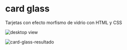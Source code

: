 # card glass
Tarjetas con efecto morfismo de vidrio con HTML y CSS

![desktop view](https://user-images.githubusercontent.com/87190518/188823422-dea2d370-4344-4748-a95a-8034e05cea66.jpg)


![card-glass-resultado](https://user-images.githubusercontent.com/87190518/188731865-c86296c3-e6e8-40c4-8968-5badb2f036b4.jpg)

